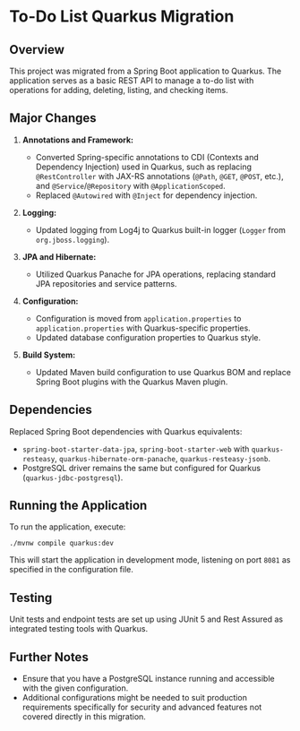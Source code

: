 # To-Do List Quarkus Migration

## Overview

This project was migrated from a Spring Boot application to Quarkus. The application serves as a basic REST API to manage a to-do list with operations for adding, deleting, listing, and checking items.

## Major Changes

1. **Annotations and Framework:**
    - Converted Spring-specific annotations to CDI (Contexts and Dependency Injection) used in Quarkus, such as replacing `@RestController` with JAX-RS annotations (`@Path`, `@GET`, `@POST`, etc.), and `@Service`/`@Repository` with `@ApplicationScoped`.
    - Replaced `@Autowired` with `@Inject` for dependency injection.

2. **Logging:**
    - Updated logging from Log4j to Quarkus built-in logger (`Logger` from `org.jboss.logging`).

3. **JPA and Hibernate:**
    - Utilized Quarkus Panache for JPA operations, replacing standard JPA repositories and service patterns.

4. **Configuration:**
    - Configuration is moved from `application.properties` to `application.properties` with Quarkus-specific properties.
    - Updated database configuration properties to Quarkus style.

5. **Build System:**
    - Updated Maven build configuration to use Quarkus BOM and replace Spring Boot plugins with the Quarkus Maven plugin.

## Dependencies

Replaced Spring Boot dependencies with Quarkus equivalents:

- `spring-boot-starter-data-jpa`, `spring-boot-starter-web` with `quarkus-resteasy`, `quarkus-hibernate-orm-panache`, `quarkus-resteasy-jsonb`.
- PostgreSQL driver remains the same but configured for Quarkus (`quarkus-jdbc-postgresql`).

## Running the Application

To run the application, execute:

```
./mvnw compile quarkus:dev
```

This will start the application in development mode, listening on port `8081` as specified in the configuration file.

## Testing

Unit tests and endpoint tests are set up using JUnit 5 and Rest Assured as integrated testing tools with Quarkus.

## Further Notes

- Ensure that you have a PostgreSQL instance running and accessible with the given configuration.
- Additional configurations might be needed to suit production requirements specifically for security and advanced features not covered directly in this migration.